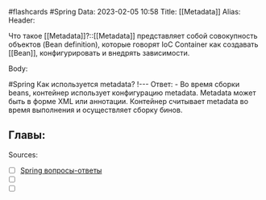 #flashcards #Spring 
Data: 2023-02-05 10:58
Title: [[Metadata]]
Alias:
Header:

Что такое [[Metadata]]?::[[Metadata]] представляет собой совокупность объектов (Bean definition), которые говорят IoC Container как создавать [[Bean]], конфигурировать и внедрять зависимости.
<!--SR:!2023-11-03,10,330-->



Body:


#Spring 
Как используется metadata?
!---
Ответ:
	- Во время сборки beans, контейнер использует конфигурацию metadata. Metadata может быть в форме XML или аннотации. Контейнер считывает metadata во время выполнения и осуществляет сборку бинов.
<!--SR:!2023-11-03,10,310-->


Главы:
-


Sources:
- [ ] [Spring вопросы-ответы](https://docs.google.com/document/d/1eFbKDhPfud_Kj07jHhj-OmZuEfHYWe4HaLUW4pRkZ9U/edit#heading=h.26f0p2oxn1f9)
- [ ] []()
- [ ] []()
